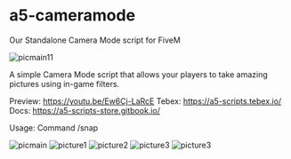 # a5-cameramode
Our Standalone Camera Mode script for FiveM

![picmain11](https://cdn.discordapp.com/attachments/820745193509748736/1107663754520428564/scripttemplate.png)

A simple Camera Mode script that allows your players to take amazing pictures using in-game filters.

Preview: https://youtu.be/Ew6Cj-LaRcE
Tebex: https://a5-scripts.tebex.io/
Docs: https://a5-scripts-store.gitbook.io/

Usage: Command /snap

![picmain](https://i.imgur.com/fHyu2Ch.jpg)
![picture1](https://media.discordapp.net/attachments/1032690839501156382/1083826741354704966/screenshot.jpg)
![picture2](https://media.discordapp.net/attachments/1032690839501156382/1103546160427315270/screenshot.jpg)
![picture3](https://media.discordapp.net/attachments/1032690839501156382/1083906752493391912/screenshot.jpg)
![picture3](https://media.discordapp.net/attachments/1032690839501156382/1103795007636377741/screenshot.jpg)
